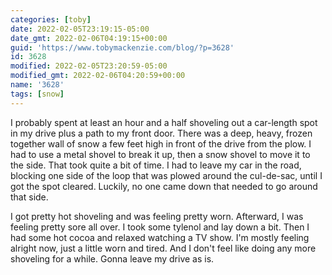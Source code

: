 ```yaml
---
categories: [toby]
date: 2022-02-05T23:19:15-05:00
date_gmt: 2022-02-06T04:19:15+00:00
guid: 'https://www.tobymackenzie.com/blog/?p=3628'
id: 3628
modified: 2022-02-05T23:20:59-05:00
modified_gmt: 2022-02-06T04:20:59+00:00
name: '3628'
tags: [snow]
---
```


I probably spent at least an hour and a half shoveling out a car-length spot in my drive plus a path to my front door.<!--more-->  There was a deep, heavy, frozen together wall of snow a few feet high in front of the drive from the plow.  I had to use a metal shovel to break it up, then a snow shovel to move it to the side.  That took quite a bit of time.  I had to leave my car in the road, blocking one side of the loop that was plowed around the cul-de-sac, until I got the spot cleared.  Luckily, no one came down that needed to go around that side.

I got pretty hot shoveling and was feeling pretty worn.  Afterward, I was feeling pretty sore all over.  I took some tylenol and lay down a bit.  Then I had some hot cocoa and relaxed watching a TV show.  I'm mostly feeling alright now, just a little worn and tired.  And I don't feel like doing any more shoveling for a while.  Gonna leave my drive as is.
